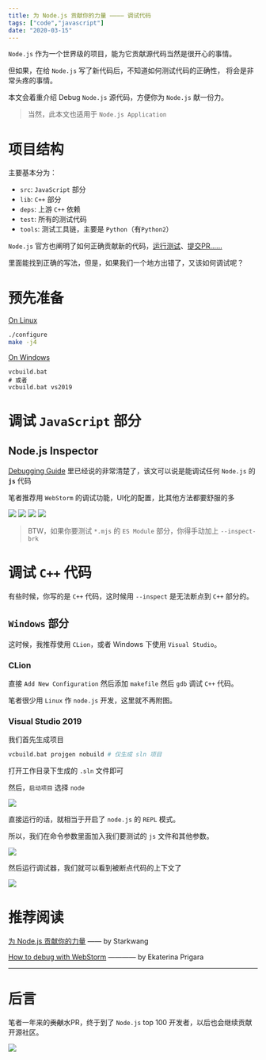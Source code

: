```yaml
---
title: 为 Node.js 贡献你的力量 ———— 调试代码
tags: ["code","javascript"]
date: "2020-03-15"
---
```


`Node.js` 作为一个世界级的项目，能为它贡献源代码当然是很开心的事情。

但如果，在给 `Node.js` 写了新代码后，不知道如何测试代码的正确性，
将会是非常头疼的事情。

本文会着重介绍 Debug `Node.js` 源代码，方便你为 `Node.js` 献一份力。

> 当然，此本文也适用于 `Node.js Application`

# 项目结构

主要基本分为：

- `src`:    `JavaScript` 部分
- `lib`:    `C++` 部分
- `deps`:   上游 `C++` 依赖
- `test`:   所有的测试代码
- `tools`:  测试工具链，主要是 `Python`（有`Python2`）

`Node.js` 官方也阐明了如何正确贡献新的代码，[运行测试](https://github.com/nodejs/node/blob/master/BUILDING.md#running-tests)、[提交PR](https://github.com/nodejs/node/blob/master/doc/guides/contributing/pull-requests.md)[......](https://github.com/nodejs/node/tree/master/doc/guides)

里面能找到正确的写法，但是，如果我们一个地方出错了，又该如何调试呢？

# 预先准备

[On Linux](https://github.com/nodejs/node/blob/master/BUILDING.md#building-nodejs-1)

```bash
./configure
make -j4
```

[On Windows](https://github.com/nodejs/node/blob/master/BUILDING.md#windows)

```
vcbuild.bat
# 或者
vcbuild.bat vs2019
```


# 调试 `JavaScript` 部分

## Node.js Inspector

[Debugging Guide](https://nodejs.org/en/docs/guides/debugging-getting-started/) 里已经说的非常清楚了，该文可以说是能调试任何 `Node.js` 的 **`js`** 代码

笔者推荐用 `WebStorm` 的调试功能，UI化的配置，比其他方法都要舒服的多

![](./2.png)
![](./3.png)
![](./4.png)
![](./5.png)

> BTW，如果你要测试 `*.mjs` 的 `ES Module` 部分，你得手动加上 `--inspect-brk`


# 调试 `C++` 代码

有些时候，你写的是 `C++` 代码，这时候用 `--inspect` 是无法断点到 `C++` 部分的。

## `Windows` 部分

这时候，我推荐使用 `CLion`，或者 Windows 下使用 `Visual Studio`。

### CLion

直接 `Add New Configuration` 然后添加 `makefile` 然后 `gdb` 调试 `C++` 代码。

笔者很少用 `Linux` 作 `node.js` 开发，这里就不再附图。

### Visual Studio 2019

我们首先生成项目

```bash
vcbuild.bat projgen nobuild # 仅生成 sln 项目
```

打开工作目录下生成的 `.sln` 文件即可

然后，`启动项目` 选择 `node`

![](./6.png)

直接运行的话，就相当于开启了 `node.js` 的 `REPL` 模式。

所以，我们在命令参数里面加入我们要测试的 `js` 文件和其他参数。

![](./7.png)

然后运行调试器，我们就可以看到被断点代码的上下文了

![](./8.png)

# 推荐阅读

[为 Node.js 贡献你的力量](https://zhuanlan.zhihu.com/p/27932211)
—— by Starkwang

[How to debug with WebStorm](https://blog.jetbrains.com/webstorm/2018/01/how-to-debug-with-webstorm/)
———— by Ekaterina Prigara

---

# 后言

笔者一年来的~~贡献~~水PR，终于到了 `Node.js` top 100 开发者，以后也会继续贡献开源社区。

![](./1.png)